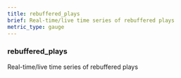 ```yaml
---
title: rebuffered_plays
brief: Real-time/live time series of rebuffered plays
metric_type: gauge
---
```

### rebuffered_plays

Real-time/live time series of rebuffered plays